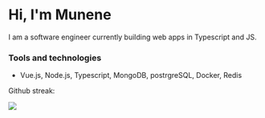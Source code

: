 

# Hi, I'm Munene
<!--
**munene-m/munene-m** is a ✨ _special_ ✨ repository because its `README.md` (this file) appears on your GitHub profile.
-->
I am a software engineer currently building web apps in Typescript and JS.

### Tools and technologies
- Vue.js, Node.js, Typescript, MongoDB, postrgreSQL, Docker, Redis

  
<p align="left">
</p>
<p>Github streak:</p>
<a href="https://git.io/streak-stats"><img src="https://streak-stats.demolab.com?user=munene-m&theme=gotham&border_radius=5.5">
